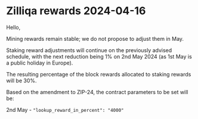 # Zilliqa rewards 2024-04-16

Hello,

Mining rewards remain stable; we do not propose to adjust them in May.

Staking reward adjustments will continue on the previously advised
schedule, with the next reduction being 1% on 2nd May 2024 (as 1st
May is a public holiday in Europe).

The resulting percentage of the block rewards allocated to staking
rewards will be 30%.

Based on the amendment to ZIP-24, the contract parameters to be set will be:

2nd May - `"lookup_reward_in_percent": "4000"`

